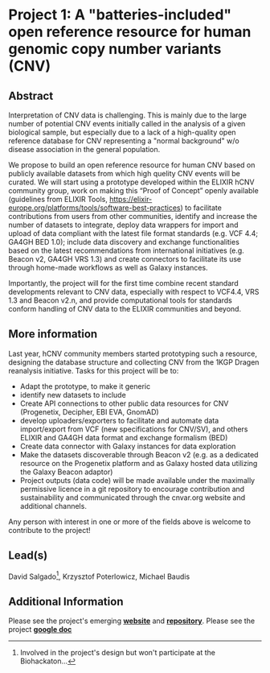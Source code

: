 # Project 1: A "batteries-included" open reference resource for human genomic copy number variants (CNV)

## Abstract

Interpretation of CNV data is challenging. This is mainly due to the large number of potential CNV events initially called in the analysis of a given biological sample, but especially due to a lack of a high-quality open reference database for CNV representing a "normal background" w/o disease association in the general population.

We propose to build an open reference resource for human CNV based on publicly available datasets from which high quelity CNV events will be curated. We will start using a prototype developed within the ELIXIR hCNV community group, work on making this “Proof of Concept” openly available (guidelines from ELIXIR Tools, https://elixir-europe.org/platforms/tools/software-best-practices) to facilitate contributions from users from other communities, identify and increase the number of datasets to integrate, deploy data wrappers for import and upload of data compliant with the latest file format standards (e.g. VCF 4.4; GA4GH BED 1.0); include data discovery and exchange functionalities based on the latest recommendations from international initiatives (e.g. Beacon v2, GA4GH VRS 1.3) and create connectors to facilitate its use through home-made workflows as well as Galaxy instances.

Importantly, the project will for the first time combine recent standard developments relevant to CNV data, especially with respect to VCF4.4, VRS 1.3 and Beacon v2.n, and provide computational tools for standards conform handling of CNV data to the ELIXIR communities and beyond.

## More information

Last year, hCNV community members started prototyping such a resource, designing the database structure and collecting CNV from the 1KGP Dragen reanalysis initiative. Tasks for this project will be to:

* Adapt the prototype, to make it generic
* identify new datasets to include
* Create API connections to other public data resources for CNV (Progenetix, Decipher, EBI EVA, GnomAD)
* develop uploaders/exporters to facilitate and automate data import/export from VCF (new specifications for CNV/SV), and others ELIXIR and GA4GH data format and exchange formalism (BED)
* Create data connector with Galaxy instances for data exploration
* Make the datasets discoverable through Beacon v2 (e.g. as a dedicated resource on the Progenetix platform and as Galaxy hosted data utilizing the Galaxy Beacon adaptor)
* Project outputs (data code) will be made available under the maximally permissive licence in a git repository to encourage contribution and sustainability and communicated through the cnvar.org website and additional channels.

Any person with interest in one or more of the fields above is welcome to contribute to
the project!

## Lead(s)

David Salgado[^1], Krzysztof Poterlowicz, Michael Baudis

## Additional Information

Please see the project's emerging **[website](https://cnvar.org/cnv-reference-resources/)** and **[repository](https://github.com/hCNV/cnv-reference-resources)**.
Please see the project **[google doc](https://docs.google.com/document/d/1nXo5jtzCg5oC0k7r9Jv0QEo-1wJ0BX0iQb3CBMVLUJA/edit)**

[^1]: Involved in the project's design but won't participate at the Biohackaton...


